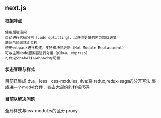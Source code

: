 ## next.js

#### 框架特点
>
    使用后端渲染
    自动进行代码分割（code splitting），以获得更快的网页加载速度
    简洁的前端路由实现
    使用webpack进行构建，支持模块热更新（Hot Module Replacement）
    可与主流Node服务器进行对接（如koa，express）
    可自定义babel和webpack的配置
>

#### 状态管理与样式
>
  目前已集成 dva，less，css-modules,
  dva:将 redux,redux-saga的分开写法,集成进一个model文件，省去大部份的样板代码
>

#### 目前以解决问题
>
  全局样式与css-modules的区分
  proxy
>